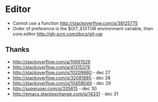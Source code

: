 
Editor
===========================================================
- Cannot use a function http://stackoverflow.com/a/38125775
- Order of preference is the $GIT_EDITOR environment variable, then core.editor
  http://git-scm.com/docs/git-var

Thanks
-------------------------------------
- http://stackoverflow.com/a/10661529
- http://stackoverflow.com/a/41315379
- http://stackoverflow.com/q/10209660 - dec 27
- http://stackoverflow.com/q/32081685 - dec 28
- http://stackoverflow.com/q/10459049 - dec 29
- http://superuser.com/q/335615 - dec 30
- http://emacs.stackexchange.com/q/14331 - dec 31
